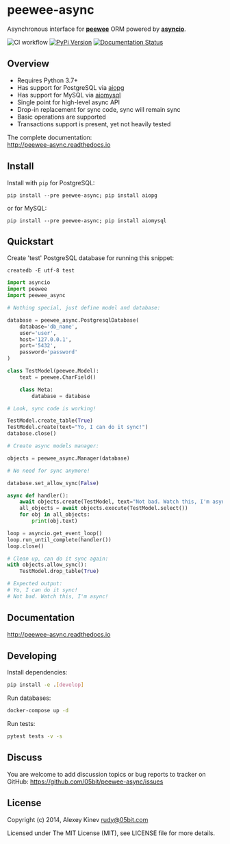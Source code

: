 peewee-async
============

Asynchronous interface for **[peewee](https://github.com/coleifer/peewee)**
ORM powered by **[asyncio](https://docs.python.org/3/library/asyncio.html)**.

![CI workflow](https://github.com/05bit/peewee-async/actions/workflows/ci.yml/badge.svg) [![PyPi Version](https://img.shields.io/pypi/v/peewee-async.svg)](https://pypi.python.org/pypi/peewee-async)
 [![Documentation Status](https://img.shields.io/badge/docs-latest-brightgreen.svg?style=flat)](http://peewee-async.readthedocs.io/en/latest/?badge=latest)


Overview
--------

* Requires Python 3.7+
* Has support for PostgreSQL via [aiopg](https://github.com/aio-libs/aiopg)
* Has support for MySQL via [aiomysql](https://github.com/aio-libs/aiomysql)
* Single point for high-level async API
* Drop-in replacement for sync code, sync will remain sync
* Basic operations are supported
* Transactions support is present, yet not heavily tested

The complete documentation:  
http://peewee-async.readthedocs.io

Install
-------

Install with `pip` for PostgreSQL:

```
pip install --pre peewee-async; pip install aiopg
```

or for MySQL:

```
pip install --pre peewee-async; pip install aiomysql
```

Quickstart
----------

Create 'test' PostgreSQL database for running this snippet:

    createdb -E utf-8 test


```python
import asyncio
import peewee
import peewee_async

# Nothing special, just define model and database:

database = peewee_async.PostgresqlDatabase(
    database='db_name',
    user='user',
    host='127.0.0.1',
    port='5432',
    password='password'
)

class TestModel(peewee.Model):
    text = peewee.CharField()

    class Meta:
        database = database

# Look, sync code is working!

TestModel.create_table(True)
TestModel.create(text="Yo, I can do it sync!")
database.close()

# Create async models manager:

objects = peewee_async.Manager(database)

# No need for sync anymore!

database.set_allow_sync(False)

async def handler():
    await objects.create(TestModel, text="Not bad. Watch this, I'm async!")
    all_objects = await objects.execute(TestModel.select())
    for obj in all_objects:
        print(obj.text)

loop = asyncio.get_event_loop()
loop.run_until_complete(handler())
loop.close()

# Clean up, can do it sync again:
with objects.allow_sync():
    TestModel.drop_table(True)

# Expected output:
# Yo, I can do it sync!
# Not bad. Watch this, I'm async!
```

Documentation
-------------

http://peewee-async.readthedocs.io

Developing
----------
Install dependencies:
```bash
pip install -e .[develop]
```

Run databases:
```bash
docker-compose up -d
```

Run tests:
```bash
pytest tests -v -s
```

Discuss
-------

You are welcome to add discussion topics or bug reports to tracker on GitHub: https://github.com/05bit/peewee-async/issues

License
-------

Copyright (c) 2014, Alexey Kinev <rudy@05bit.com>

Licensed under The MIT License (MIT),
see LICENSE file for more details.
